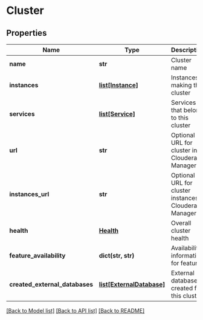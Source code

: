 # Cluster

## Properties
Name | Type | Description | Notes
------------ | ------------- | ------------- | -------------
**name** | **str** | Cluster name | 
**instances** | [**list[Instance]**](Instance.md) | Instances making this cluster | [optional] 
**services** | [**list[Service]**](Service.md) | Services that belong to this cluster | [optional] 
**url** | **str** | Optional URL for cluster in Cloudera Manager | [optional] 
**instances_url** | **str** | Optional URL for cluster instances in Cloudera Manager | [optional] 
**health** | [**Health**](Health.md) | Overall cluster health | [optional] 
**feature_availability** | **dict(str, str)** | Availability information for features | [optional] 
**created_external_databases** | [**list[ExternalDatabase]**](ExternalDatabase.md) | External databases created for this cluster | [optional] 

[[Back to Model list]](../README.md#documentation-for-models) [[Back to API list]](../README.md#documentation-for-api-endpoints) [[Back to README]](../README.md)



